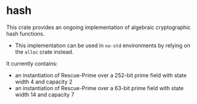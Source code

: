 # hash

This crate provides an ongoing implementation of algebraic cryptographic hash functions.

* This implementation can be used in `no-std` environments by relying on the `alloc` crate instead.

It currently contains:
- an instantiation of Rescue-Prime over a 252-bit prime field with state width 4 and capacity 2
- an instantiation of Rescue-Prime over a 63-bit prime field with state width 14 and capacity 7